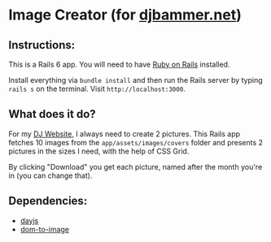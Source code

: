# Image Creator (for [djbammer.net](https://djbammer.net))

## Instructions:

This is a Rails 6 app. You will need to have [Ruby on Rails](https://rubyonrails.org) installed.

Install everything via `bundle install` and then run the Rails server by typing `rails s` on the terminal. Visit `http://localhost:3000`.

## What does it do?

For my [DJ Website](https://djbammer.net), I always need to create 2 pictures. This Rails app fetches 10 images from the `app/assets/images/covers` folder and presents 2 pictures in the sizes I need, with the help of CSS Grid.

By clicking "Download" you get each picture, named after the month you're in (you can change that).

## Dependencies:

- [dayjs](https://github.com/iamkun/dayjs)
- [dom-to-image](https://github.com/tsayen/dom-to-image)
